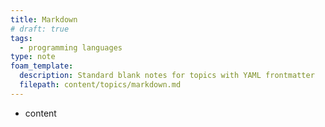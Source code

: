 ```yaml
---
title: Markdown
# draft: true
tags:
  - programming languages
type: note
foam_template:
  description: Standard blank notes for topics with YAML frontmatter
  filepath: content/topics/markdown.md
---
```


* content
